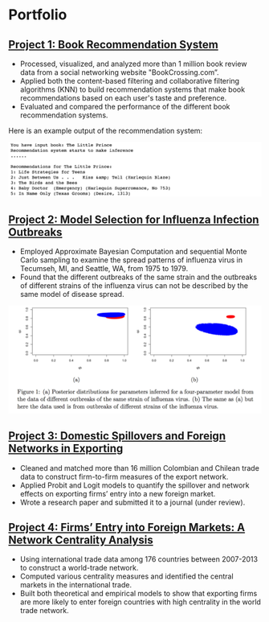 # Portfolio


## [Project 1: Book Recommendation System](https://github.com/ShibiIU/Book-Recommendation-System)
- Processed, visualized, and analyzed more than 1 million book review data from a social networking website "BookCrossing.com”.
- Applied both the content-based filtering and collaborative filtering algorithms (KNN) to build recommendation systems that make book recommendations based on each user's taste and preference.
- Evaluated and compared the performance of the different book recommendation systems.

Here is an example output of the recommendation system: 

![](/images/BOOKREC.png)

## [Project 2: Model Selection for Influenza Infection Outbreaks](https://github.com/ShibiIU/Influenza-Outbreaks)
-	Employed Approximate Bayesian Computation and sequential Monte Carlo sampling to examine the spread patterns of influenza virus in Tecumseh, MI, and Seattle, WA, from 1975 to 1979.
-	Found that the different outbreaks of the same strain and the outbreaks of different strains of the influenza virus can not be described by the same model of disease spread. 

![](/images/influenza.png)

## [Project 3: Domestic Spillovers and Foreign Networks in Exporting](https://ideas.repec.org/p/inu/caeprp/2018005.html)   
-	Cleaned and matched more than 16 million Colombian and Chilean trade data to construct firm-to-firm measures of the export network.
-	Applied Probit and Logit models to quantify the spillover and network effects on exporting firms’ entry into a new foreign market.
- Wrote a research paper and submitted it to a journal (under review).

## [Project 4: Firms’ Entry into Foreign Markets: A Network Centrality Analysis](https://drive.google.com/file/d/1D2GoDL6mOkyTix89V4vlW7aMCl_hVLy4/view)
-	Using international trade data among 176 countries between 2007-2013 to construct a world-trade network. 
-	Computed various centrality measures and identified the central markets in the international trade. 
-	Built both theoretical and empirical models to show that exporting firms are more likely to enter foreign countries with high centrality in the world trade network. 


